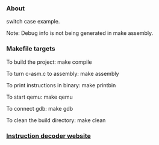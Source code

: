 ### About

switch case example.

Note: Debug info is not being generated in make assembly.

### Makefile targets

To build the project: make compile 

To turn c-asm.c to assembly: make assembly

To print instructions in binary: make printbin

To start qemu: make qemu

To connect gdb: make gdb 

To clean the build directory: make clean


### [Instruction decoder website](https://luplab.gitlab.io/rvcodecjs/)